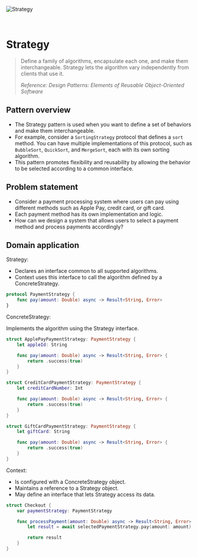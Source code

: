 ![Strategy](https://github.com/user-attachments/assets/94c6b446-531f-4942-87bc-e3c17fe0392b)

<br />

# Strategy

> Define a family of algorithms, encapsulate each one, and make them interchangeable. Strategy lets the algorithm vary independently from clients that use it.
>
> _Reference: Design Patterns: Elements of Reusable Object-Oriented Software_

## Pattern overview

- The Strategy pattern is used when you want to define a set of behaviors and make them interchangeable.
- For example, consider a `SortingStrategy` protocol that defines a `sort` method. You can have multiple implementations of this protocol, such as `BubbleSort`, `QuickSort`, and `MergeSort`, each with its own sorting algorithm.
-	This pattern promotes flexibility and reusability by allowing the behavior to be selected according to a common interface.

## Problem statement

- Consider a payment processing system where users can pay using different methods such as Apple Pay, credit card, or gift card.
- Each payment method has its own implementation and logic.
- How can we design a system that allows users to select a payment method and process payments accordingly?

## Domain application

Strategy:

- Declares an interface common to all supported algorithms.
- Context uses this interface to call the algorithm defined by a ConcreteStrategy.

```swift
protocol PaymentStrategy {
    func pay(amount: Double) async -> Result<String, Error>
}
```

ConcreteStrategy:

Implements the algorithm using the Strategy interface.

```swift
struct ApplePayPaymentStrategy: PaymentStrategy {
    let appleId: String

    func pay(amount: Double) async -> Result<String, Error> {
        return .success(true)
    }
}

struct CreditCardPaymentStrategy: PaymentStrategy {
    let creditCardNumber: Int

    func pay(amount: Double) async -> Result<String, Error> {
        return .success(true)
    }
}

struct GiftCardPaymentStrategy: PaymentStrategy {
    let giftCard: String

    func pay(amount: Double) async -> Result<String, Error> {
        return .success(true)
    }
}
```

Context:

- Is configured with a ConcreteStrategy object.
- Maintains a reference to a Strategy object.
- May define an interface that lets Strategy access its data.

```swift
struct Checkout {
    var paymentStrategy: PaymentStrategy

    func processPayment(amount: Double) async -> Result<String, Error> {
        let result = await selectedPaymentStrategy.pay(amount: amount)

        return result
    }
}
```
